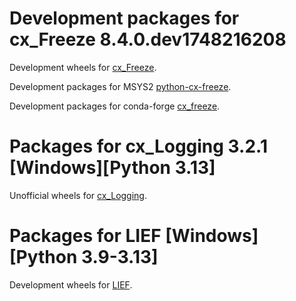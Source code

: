 # Development packages for cx_Freeze 8.4.0.dev1748216208

Development wheels for [cx_Freeze](cx-freeze/index.md).

Development packages for MSYS2 [python-cx-freeze](msys2/index.md).

Development packages for conda-forge [cx_freeze](conda/index.md).

# Packages for cx_Logging 3.2.1 \[Windows\]\[Python 3.13\]

Unofficial wheels for [cx_Logging](cx-logging/index.md).

# Packages for LIEF \[Windows\]\[Python 3.9-3.13\]

Development wheels for [LIEF](lief/index.md).

